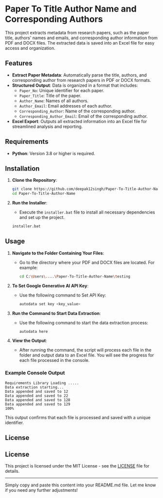 # Paper To Title Author Name and Corresponding Authors

This project extracts metadata from research papers, such as the paper title, authors' names and emails, and corresponding author information from PDF and DOCX files. The extracted data is saved into an Excel file for easy access and organization.

## Features

- **Extract Paper Metadata**: Automatically parse the title, authors, and corresponding author from research papers in PDF or DOCX formats.
- **Structured Output**: Data is organized in a format that includes:
  - `Paper_No`: Unique identifier for each paper.
  - `Paper_Title`: Title of the paper.
  - `Author_Name`: Names of all authors.
  - `Author_Email`: Email addresses of each author.
  - `Corresponding_Author`: Name of the corresponding author.
  - `Corresponding_Author_Email`: Email of the corresponding author.
- **Excel Export**: Outputs all extracted information into an Excel file for streamlined analysis and reporting.

## Requirements
- **Python**: Version 3.8 or higher is required.
## Installation

1. **Clone the Repository**:
    ```bash
    git clone https://github.com/deepak12singh/Paper-To-Title-Author-Name.git
    cd Paper-To-Title-Author-Name
    ```

2. **Run the Installer**:
   - Execute the `installer.bat` file to install all necessary dependencies and set up the project.
   
   ```bash
   installer.bat
   ```

## Usage

1. **Navigate to the Folder Containing Your Files**:
   - Go to the directory where your PDF and DOCX files are located. For example:
     ```bash
     cd C:\Users\....\Paper-To-Title-Author-Name\testing
     ```

2. **To Set Google Generative AI  API Key**:
   - Use the following command to Set API Key:
     ```bash
     autodata set key <key_value>
     ```
3. **Run the Command to Start Data Extraction**:
   - Use the following command to start the data extraction process:
     ```bash
     autodata here
     ```

3. **View the Output**:
   - After running the command, the script will process each file in the folder and output data to an Excel file. You will see the progress for each file processed in the console.

### Example Console Output

```
Requirements Library Loading .....
Data extraction starting...
Data appended and saved to 12
Data appended and saved to 22
Data appended and saved to 128
Data appended and saved to 129
100%
```

This output confirms that each file is processed and saved with a unique identifier.

## License

## License

This project is licensed under the MIT License - see the [LICENSE](LICENSE) file for details.


--- 

Simply copy and paste this content into your README.md file. Let me know if you need any further adjustments!
